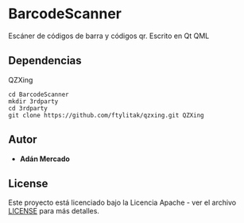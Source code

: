 # BarcodeScanner
Escáner de códigos de barra y códigos qr. Escrito en Qt QML

## Dependencias
QZXing
```
cd BarcodeScanner
mkdir 3rdparty
cd 3rdparty
git clone https://github.com/ftylitak/qzxing.git QZXing
```

## Autor

* **Adán Mercado**

## License

Este proyecto está licenciado bajo la Licencia Apache - ver el archivo [LICENSE](LICENSE) para más detalles.
